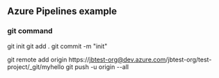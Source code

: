 ## Azure Pipelines example

### git command
git init
git add .
git commit -m "init"

git remote add origin https://jbtest-org@dev.azure.com/jbtest-org/test-project/_git/myhello
git push -u origin --all
